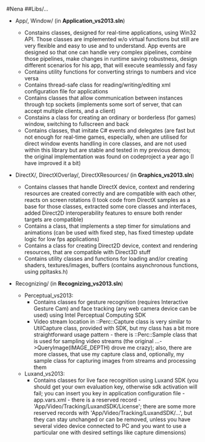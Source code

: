 #Nena
##Libs/...
- App/, Window/ (in __Application_vs2013.sln__)
  - Constains classes, designed for real-time applications, using Win32 API. Those classes are implemented w/o virtual functions but still are very flexible and easy to use and to understand. App events are designed so that one can handle very complex pipelines, combine those pipelines, make changes in runtime saving robustness, design different scenarios for his app, that will execute seamlessly and fasy
  - Contains utility functions for converting strings to numbers and vice versa
  - Contains thread-safe class for reading/writing/editing xml configuration file for applications
  - Contains classes that allow communication between instances through tcp sockets (implements some sort of server, that can accept multiple clients, and a client)
  - Constains a class for creating an ordinary or borderless (for games) window, switching to fullscreen and back
  - Contains classes, that imitate C# events and delegates (are fast but not enough for real-time games, especially, when are utilised for direct window events handling in core classes, and are not used within this library but are stable and tested in my previous demos; the original implementation was found on codeproject a year ago (I have improved it a bit)

- DirectX/, DirectXOverlay/, DirectXResources/ (in __Graphics_vs2013.sln__)
  - Contains classes that handle DirectX device, context and rendering resources are created correctly and are compatible with each other, reacts on screen rotations (I took code from DirectX samples as a base for those classes, extracted some core classes and interfaces, added Direct2D interoperability features to ensure both render targets are compatible)
  - Contains a class, that implements a step timer for simulations and animations (can be used with fixed step, has fixed timestep update logic for low fps applications)
  - Contains a class for creating Direct2D device, context and rendering resources, that are compatible with Direct3D stuff
  - Contains utility classes and functions for loading and/or creating shaders, textures/images, buffers (contains asynchronous functions, using ppltasks.h)

- Recognizing/ (in __Recognizing_vs2013.sln__)
  - Perceptual_vs2013:
    - Contains classes for gesture recognition (requires Interactive Gesture Cam) and face tracking (any web camera device can be used) using Intel Perceptual Computing SDK 
    - Video stream location in ::Perc::Capture class is very similar to UtilCapture class, provided with SDK, but my class has a bit more straightforward usage pattern - there is ::Perc::Sample class that is used for sampling video streams (the original ...->QueryImage(IMAGE_DEPTH) drove me crazy); also, there are more classes, that use my capture class and, optionally, my sample class for capturing images from  streams and processing them
  - Luxand_vs2013:
    - Contains classes for live face recognition using Luxand SDK (you should get your own evaluation key, otherwise sdk activation will fail; you can insert you key in application configuration file - app.vars.xml - there is a reserved record - 'App/Video/Tracking/LuxandSDK/License'; there are some more reserved records with 'App/Video/Tracking/LuxandSDK/...', but they can stay unchanged or can be removed, unless you have several video device connected to PC and you want to use a particular one with desired settings like capture dimensions) 
